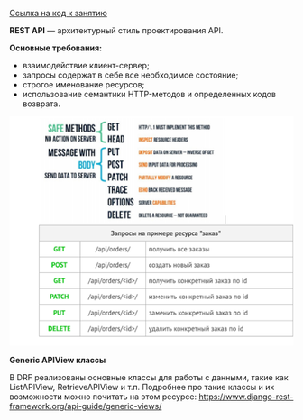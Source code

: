 [Ссылка на код к занятию](https://github.com/netology-code/DJ_code/tree/master/api)

**REST API** — архитектурный стиль проектирования API.

**Основные требования:**

* взаимодействие клиент-сервер;
* запросы содержат в себе все необходимое состояние;
* строгое именование ресурсов;
* использование семантики HTTP-методов и определенных кодов возврата.

![Как_именуются_ресурсы!](https://github.com/majkl84/Netology_new/blob/main/Django%20Creating%20functional%20web%20applications/5_Getting%20to%20know%20the%20API%20using%20the%20Django%20REST%20framework%20example/How-are-the-resources-named.png)

**Generic APIView классы**

В DRF реализованы основные классы для работы с данными, такие как ListAPIView, RetrieveAPIView и т.п. Подробнее про такие классы и их возможности можно почитать на этом ресурсе:
https://www.django-rest-framework.org/api-guide/generic-views/